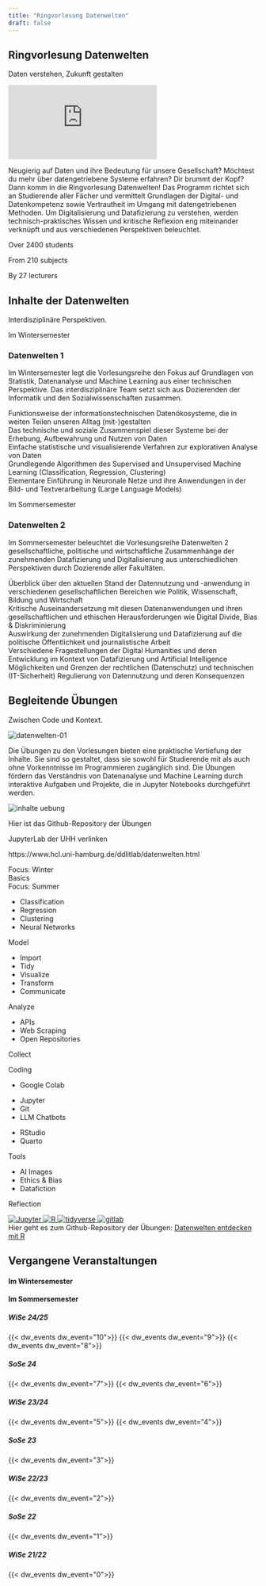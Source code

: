 ```yaml
---
title: "Ringvorlesung Datenwelten"
draft: false
---
```

<!-- <div class="background-pattern"> -->

<section>
    <div class="section-title">
        <h2>Ringvorlesung Datenwelten</h2>
        <p>Daten verstehen, Zukunft gestalten</p>
    </div>
    <div class="wide-image">
        <iframe class="wide-movie" src='https://lecture2go.uni-hamburg.de/o/iframe/?obj=71206'  title='Video: Warum DATENWELTEN eine Vorlesung für Dich ist!' frameborder='0' allowfullscreen></iframe>
    </div>
    <p class="wide-text">
    Neugierig auf Daten und ihre Bedeutung für unsere Gesellschaft? Möchtest du mehr über datengetriebene Systeme erfahren? Dir brummt der Kopf? Dann komm in die Ringvorlesung Datenwelten! Das Programm richtet sich an Studierende aller Fächer und vermittelt Grundlagen der Digital- und Datenkompetenz sowie Vertrautheit im Umgang mit datengetriebenen Methoden. Um Digitalisierung und Datafizierung zu verstehen, werden technisch-praktisches Wissen und kritische Reflexion eng miteinander verknüpft und aus verschiedenen Perspektiven beleuchtet.
    </p>
    <div class="info-numbers">
        <p>Over <span>2400</span> students<i class="codicon codicon-mortar-board" style="font-size: 2em; transform: translateX(0.2em) translateY(0.2em);"></i></p>  
        <p>From <span>210</span> subjects<i class="codicon codicon-rocket"></i></p>
        <p>By <span>27</span> lecturers<i class="codicon codicon-coffee"></i></p>
    </div>
</section>





<section>
    <div class="section-content">
    <div class="section-title">
        <h2>Inhalte der Datenwelten</h2>
        <p>Interdisziplinäre Perspektiven.</p>
    </div>
    <div class="dw-content">
        <div class="dw-content-card dw-glass">
            <p class="dw-pretitle">Im Wintersemester</p>
            <h3>Datenwelten 1</h3>
            <p>Im Wintersemester legt die Vorlesungsreihe den Fokus auf Grundlagen von Statistik, Datenanalyse und Machine Learning aus einer technischen Perspektive. Das interdisziplinäre Team setzt sich aus Dozierenden der Informatik und den Sozialwissenschaften zusammen.</p>
            <div class="grid grid-datenwelten-inhalte">
                <i class="codicon codicon-debug-disconnect"></i>
                <div>Funktionsweise der informationstechnischen Datenökosysteme, die in weiten Teilen unseren Alltag (mit-)gestalten</div>
                <i class="codicon codicon-cloud-upload"></i>
                <div>Das technische und soziale Zusammenspiel dieser Systeme bei der Erhebung, Aufbewahrung und Nutzen von Daten</div>
                <i class="codicon codicon-graph-scatter"></i>
                <div>Einfache statistische und visualisierende Verfahren zur explorativen Analyse von Daten</div>
                <i class="codicon codicon-debug-alt"></i>
                <div>Grundlegende Algorithmen des Supervised and Unsupervised Machine Learning (Classification, Regression, Clustering)</div>
                <i class="codicon codicon-combine"></i>
                <div>Elementare Einführung in Neuronale Netze und ihre Anwendungen in der Bild- und Textverarbeitung (Large Language Models)</div>
            </div>
        </div>
        <div class="dw-content-card">
            <p class="dw-pretitle">Im Sommersemester</p>
            <h3>Datenwelten 2</h3>
            <p>Im Sommersemester beleuchtet die Vorlesungsreihe Datenwelten 2 gesellschaftliche, politische und wirtschaftliche Zusammenhänge der zunehmenden Datafizierung und Digitalisierung aus unterschiedlichen Perspektiven durch Dozierende aller Fakultäten.</p>
            <div class="grid grid-datenwelten-inhalte">
                <i class="codicon codicon-telescope"></i>
                <div>Überblick über den aktuellen Stand der Datennutzung und -anwendung in verschiedenen gesellschaftlichen Bereichen wie Politik, Wissenschaft, Bildung und Wirtschaft</div>
                <i class="codicon codicon-organization"></i>
                <div>Kritische Auseinandersetzung mit diesen Datenanwendungen und ihren gesellschaftlichen und ethischen Herausforderungen wie Digital Divide, Bias & Diskriminierung</div>
                <i class="codicon codicon-device-camera"></i>
                <div>Auswirkung der zunehmenden Digitalisierung und Datafizierung auf die politische Öffentlichkeit und journalistische Arbeit</div>
                <i class="codicon codicon-book"></i>
                <div>Verschiedene Fragestellungen der Digital Humanities und deren Entwicklung im Kontext von Datafizierung und Artificial Intelligence</div>
                <i class="codicon codicon-law"></i>
                <div>Möglichkeiten und Grenzen der rechtlichen (Datenschutz) und technischen (IT-Sicherheit) Regulierung von Datennutzung und deren Konsequenzen</div>
            </div>
        </div>
    </div>

</div>
</section>









<section>
    <div class="section-title">
        <h2>Begleitende Übungen</h2>
        <p>Zwischen Code und Kontext.</p>
    </div>
    <div class="starter-image-area">
            <img src="/images/datenwelten/lehre_david_01.png" alt="datenwelten-01">
        </div>
    <div class="wide-text">
    <p>
      Die Übungen zu den Vorlesungen bieten eine praktische Vertiefung der Inhalte. Sie sind so gestaltet, dass sie sowohl für Studierende mit als auch ohne Vorkenntnisse im Programmieren zugänglich sind. Die Übungen fördern das Verständnis von Datenanalyse und Machine Learning durch interaktive Aufgaben und Projekte, die in Jupyter Notebooks durchgeführt werden. 
      </p>
    <div>
    </div>
    <div class="wide-image">
        <img src="/images/datenwelten/uebung.png" alt="inhalte uebung">
    </div>
    <p>Hier ist das Github-Repository der Übungen</p>
    <p>JupyterLab der UHH verlinken</p>
    <p>https://www.hcl.uni-hamburg.de/ddlitlab/datenwelten.html</p>
    </div>
    <div class="dw-uebung-grid">
        <div class="uppercase dw-uebung-subheader">Focus: Winter</div>
        <div class="uppercase dw-uebung-subheader">Basics</div>
        <div class="uppercase dw-uebung-subheader">Focus: Summer</div>
        <div></div>
        <div class="dw-uebung-content">
            <ul>
            <li>Classification</li>
            <li>Regression</li>
            <li>Clustering</li>
            <li>Neural Networks</li>
            </ul>
            <p class="uppercase dw-uebung-subheader">Model</p>
        </div>
        <div class="dw-uebung-content">
            <ul>
            <li>Import</li>
            <li>Tidy</li>
            <li>Visualize</li>
            <li>Transform</li>
            <li>Communicate</li>
            </ul>
            <p class="uppercase dw-uebung-subheader">Analyze</p>
        </div>
        <div class="dw-uebung-content">
            <ul>
            <li>APIs</li>
            <li>Web Scraping</li>
            <li>Open Repositories</li>
            </ul>
            <p class="uppercase dw-uebung-subheader">Collect</p>
        </div>
        <div class="uppercase dw-uebung-content dw-uebung-header">
            <i class='codicon codicon-code'></i>
            <p>Coding</p>
        </div>
        <div>
            <ul>
            <li>Google Colab</li>
            </ul>
        </div>
        <div>
            <ul>
            <li>Jupyter</li>
            <li>Git</li>
            <li>LLM Chatbots</li>
            </ul>
        </div>
        <div>
            <ul>
            <li>RStudio</li>
            <li>Quarto</li>
            </ul>
        </div>
        <div class="uppercase dw-uebung-content dw-uebung-header">
            <i class='codicon codicon-tools'></i>
            <p>Tools</p>
        </div>
        <div></div>
        <div>
            <ul>
            <li>AI Images</li>
            <li>Ethics & Bias</li>
            <li>Datafiction</li>
            </ul>
        </div>
        <div></div>
        <div class="uppercase dw-uebung-content dw-uebung-header">
            <i class='codicon codicon-combine'></i>
            <p>Reflection</p>
            </div>
    </div>
    <div class="row">
        <a href="https://jupyter.org/">
        <img src="/svg/jupyter.svg" alt="Jupyter" class="logo-big logo-bigger">
        </a>
        <a href="https://www.r-project.org/">
        <img src="/svg/R.svg" alt="R" class="logo-big logo-bigger">
        </a>
        <a href="https://www.tidyverse.org/">
        <img src="/svg/tidyverse.svg" alt="tidyverse" class="logo-big logo-bigger">
        </a>
        <a href="https://about.gitlab.com/">
        <img src="/svg/gitlab_only.svg" alt="gitlab" class="logo-big logo-bigger">
        </a>
      </div>
    <div>
        Hier geht es zum Github-Repository der Übungen: <a href="https://github.com/uhh-hcds/Datenwelten-entdecken-mit-R">Datenwelten entdecken mit R</a>
    </div>
</section>



<section>
    <div class="section-title">
        <h2>Vergangene Veranstaltungen</h2>
    </div>
    <div class="grid grid-dw-events dw-events">
        <div>
            <h4 class="dw-pretitle">Im Wintersemester</p>
        </div>
        <div>
            <h4 class="dw-pretitle">Im Sommersemester</h4>
        </div>
        <div>
            <h5>WiSe 24/25</h5>
            {{< dw_events dw_event="10">}}
            {{< dw_events dw_event="9">}}
            {{< dw_events dw_event="8">}}
        </div>
        <div>
            <h5>SoSe 24</h5>
            {{< dw_events dw_event="7">}}
            {{< dw_events dw_event="6">}}
        </div>        
        <div>
            <h5>WiSe 23/24</h5>
            {{< dw_events dw_event="5">}}
            {{< dw_events dw_event="4">}}
        </div>
        <div>
            <h5>SoSe 23</h5>
            {{< dw_events dw_event="3">}}
            </div>
        <div>
            <h5>WiSe 22/23</h5>
            {{< dw_events dw_event="2">}}
        </div>
        <div>
            <h5>SoSe 22</h5>
            {{< dw_events dw_event="1">}}
        </div>
        <div>
            <h5>WiSe 21/22</h5>
            {{< dw_events dw_event="0">}}
        </div>
    </div>
</section>

<!-- </div> -->